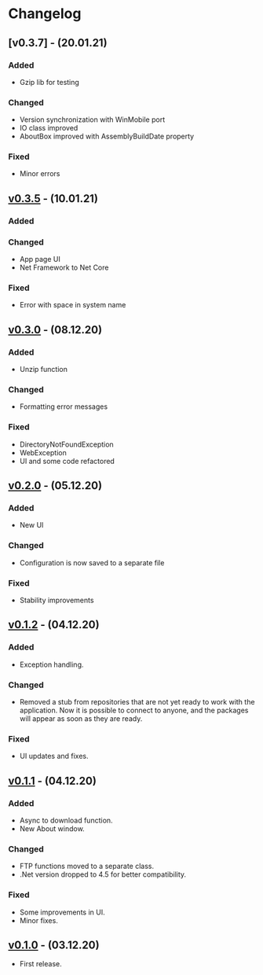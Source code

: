 # Changelog

## [v0.3.7] - (20.01.21)

### Added

 - Gzip lib for testing
 
### Changed 

 - Version synchronization with WinMobile port
 - IO class improved
 - AboutBox improved with AssemblyBuildDate property
 
### Fixed

 - Minor errors

## [v0.3.5] - (10.01.21)

### Added

### Changed

 - App page UI
 - Net Framework to Net Core

### Fixed

 - Error with space in system name

## [v0.3.0] - (08.12.20)

### Added

 - Unzip function

### Changed

 - Formatting error messages

### Fixed

 -  DirectoryNotFoundException
 - WebException
 - UI and some code refactored

## [v0.2.0] - (05.12.20)

### Added

 - New UI

### Changed

 - Configuration is now saved to a separate file

### Fixed

 - Stability improvements

## [v0.1.2] - (04.12.20)

### Added

 - Exception handling.

### Changed

 - Removed a stub from repositories that are not yet ready to work with the application. Now it is possible to connect to anyone, and the packages will appear as soon as they are ready.

### Fixed

 - UI updates and fixes.

## [v0.1.1] - (04.12.20)

### Added

 - Async to download function.
 - New About window.

### Changed

 - FTP functions moved to a separate class.
 - .Net version dropped to 4.5 for better compatibility.

### Fixed

 - Some improvements in UI.
 - Minor fixes.

## [v0.1.0] - (03.12.20)

 - First release.

[v0.3.5]: https://github.com/Limows/LimFTPClient/releases/tag/v0.3.5
[v0.3.0]: https://github.com/Limows/LimFTPClient/releases/tag/v0.3.0
[v0.2.0]: https://github.com/Limows/LimFTPClient/releases/tag/v0.2
[v0.1.2]: https://github.com/Limows/LimFTPClient/releases/tag/v0.1.2
[v0.1.1]: https://github.com/Limows/LimFTPClient/releases/tag/v0.1.1
[v0.1.0]: https://github.com/Limows/LimFTPClient/releases/tag/0.1